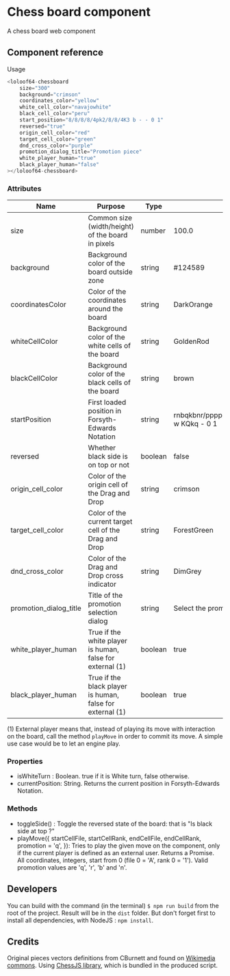 # Chess board component

A chess board web component

## Component reference

Usage

```javascript
<loloof64-chessboard
    size="300"
    background="crimson"
    coordinates_color="yellow"
    white_cell_color="navajowhite"
    black_cell_color="peru"
    start_position="8/8/8/8/4pk2/8/8/4K3 b - - 0 1"
    reversed="true"
    origin_cell_color="red"
    target_cell_color="green"
    dnd_cross_color="purple"
    promotion_dialog_title="Promotion piece"
    white_player_human="true"
    black_player_human="false"
></loloof64-chessboard>
```

### Attributes

| Name                   | Purpose                                                   | Type    | Default                                                  |
|------------------------|-----------------------------------------------------------|---------|----------------------------------------------------------|
| size                   | Common size (width/height) of the board in pixels         | number  | 100.0                                                    |
| background             | Background color of the board outside zone                | string  | #124589                                                  |
| coordinatesColor       | Color of the coordinates around the board                 | string  | DarkOrange                                               |
| whiteCellColor         | Background color of the white cells of the board          | string  | GoldenRod                                                |
| blackCellColor         | Background color of the black cells of the board          | string  | brown                                                    |
| startPosition          | First loaded position in Forsyth-Edwards Notation         | string  | rnbqkbnr/pppppppp/8/8/8/8/PPPPPPPP/RNBQKBNR w KQkq - 0 1 |
| reversed               | Whether black side is on top or not                       | boolean | false                                                    |
| origin_cell_color      | Color of the origin cell of the Drag and Drop             | string  | crimson                                                  |
| target_cell_color      | Color of the current target cell of the Drag and Drop     | string  | ForestGreen                                              |
| dnd_cross_color        | Color of the Drag and Drop cross indicator                | string  | DimGrey                                                  |
| promotion_dialog_title | Title of the promotion selection dialog                   | string  | Select the promotion piece                               |
| white_player_human     | True if the white player is human, false for external (1) | boolean | true                                                     |
| black_player_human     | True if the black player is human, false for external (1) | boolean | true                                                     |

(1) External player means that, instead of playing its move with interaction on the board, call the method `playMove` in order to commit its move. A simple use case would be to let an engine play.

### Properties

* isWhiteTurn : Boolean. true if it is White turn, false otherwise.
* currentPosition: String. Returns the current position in Forsyth-Edwards Notation.


### Methods

* toggleSide() : Toggle the reversed state of the board: that is "Is black side at top ?"
* playMove({
        startCellFile, startCellRank,
        endCellFile, endCellRank,
        promotion = 'q',
  }): Tries to play the given move on the component, only if the current player is defined as an external user. Returns a Promise. All coordinates, integers, start from 0 (file 0 = 'A', rank 0 = '1'). Valid promotion values are 'q', 'r', 'b' and 'n'.

## Developers

You can build with the command (in the terminal) `$ npm run build` from the root of the project. Result will be in the `dist` folder.
But don't forget first to install all dependencies, with NodeJS : `npm install`.

## Credits

Original pieces vectors definitions from CBurnett and found on [Wikimedia commons](https://commons.wikimedia.org/wiki/Category:SVG_chess_pieces).
Using [ChessJS library](https://github.com/jhlywa/chess.js), which is bundled in the produced script.